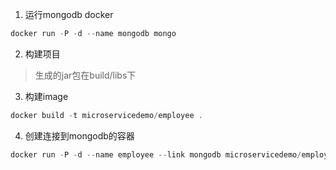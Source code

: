  1. 运行mongodb docker
 
```java
docker run -P -d --name mongodb mongo
```

2. 构建项目

> 生成的jar包在build/libs下

3. 构建image

```java
docker build -t microservicedemo/employee .
```

4. 创建连接到mongodb的容器

```java
docker run -P -d --name employee --link mongodb microservicedemo/employee
```
 